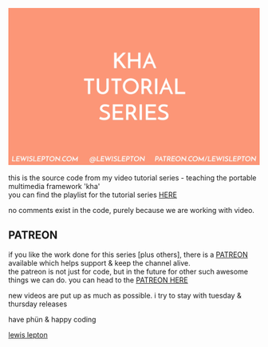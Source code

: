 ![image](img/front.png)

this is the source code from my video tutorial series - teaching the portable multimedia framework 'kha'<br>
you can find the playlist for the tutorial series [HERE](https://www.youtube.com/playlist?list=PL4neAtv21WOmmR5mKb7TQvEQHpMh1h0po)

no comments exist in the code, purely because we are working with video.

PATREON
------
if you like the work done for this series [plus others], there is a [PATREON](https://www.patreon.com/lewislepton) available which helps support & keep the channel alive.<br>
the patreon is not just for code, but in the future for other such awesome things we can do. you can head to the [PATREON HERE](https://www.patreon.com/lewislepton)

new videos are put up as much as possible. i try to stay with tuesday & thursday releases

have phün & happy coding

[lewis lepton](http://lewislepton.com)
